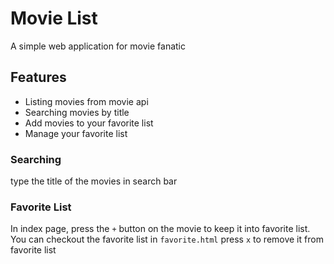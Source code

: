 # Movie List
A simple web application for movie fanatic

## Features
- Listing movies from movie api
- Searching movies by title
- Add movies to your favorite list
- Manage your favorite list

### Searching
type the title of the movies in search bar
### Favorite List
In index page, press the `+` button on the movie to keep it into favorite list.
You can checkout the favorite list in `favorite.html`
press `x` to remove it from favorite list
